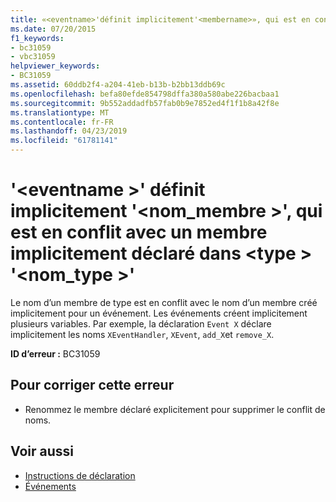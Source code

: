 ```yaml
---
title: «<eventname>'définit implicitement'<membername>», qui est en conflit avec un membre implicitement déclaré dans <type> '<typename>»
ms.date: 07/20/2015
f1_keywords:
- bc31059
- vbc31059
helpviewer_keywords:
- BC31059
ms.assetid: 60ddb2f4-a204-41eb-b13b-b2bb13ddb69c
ms.openlocfilehash: befa80efde854798dffa380a580abe226bacbaa1
ms.sourcegitcommit: 9b552addadfb57fab0b9e7852ed4f1f1b8a42f8e
ms.translationtype: MT
ms.contentlocale: fr-FR
ms.lasthandoff: 04/23/2019
ms.locfileid: "61781141"
---
```

# <a name="eventname-implicitly-defines-membername-which-conflicts-with-a-member-implicitly-declared-in-type-typename"></a>'\<eventname >' définit implicitement '\<nom_membre >', qui est en conflit avec un membre implicitement déclaré dans \<type > '\<nom_type >'

Le nom d’un membre de type est en conflit avec le nom d’un membre créé implicitement pour un événement. Les événements créent implicitement plusieurs variables. Par exemple, la déclaration `Event X` déclare implicitement les noms `XEventHandler`, `XEvent`, `add_X`et `remove_X`.

**ID d’erreur :** BC31059

## <a name="to-correct-this-error"></a>Pour corriger cette erreur

- Renommez le membre déclaré explicitement pour supprimer le conflit de noms.

## <a name="see-also"></a>Voir aussi

- [Instructions de déclaration](~/docs/visual-basic/programming-guide/language-features/statements.md#declaration-statements)
- [Événements](../../visual-basic/programming-guide/language-features/events/index.md)
